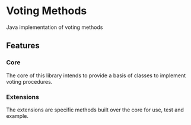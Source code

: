 # Voting Methods

Java implementation of voting methods

## Features

### Core

The core of this library intends to provide a basis of classes to implement voting procedures.

### Extensions

The extensions are specific methods built over the core for use, test and example.
